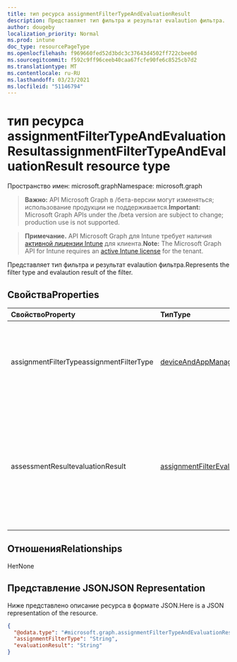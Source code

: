 ```yaml
---
title: тип ресурса assignmentFilterTypeAndEvaluationResult
description: Представляет тип фильтра и результат evalaution фильтра.
author: dougeby
localization_priority: Normal
ms.prod: intune
doc_type: resourcePageType
ms.openlocfilehash: f969660fed52d3bdc3c37643d4502ff722cbee0d
ms.sourcegitcommit: f592c9ff96ceeb40caa67fcfe90fe6c8525cb7d2
ms.translationtype: MT
ms.contentlocale: ru-RU
ms.lasthandoff: 03/23/2021
ms.locfileid: "51146794"
---
```

# <a name="assignmentfiltertypeandevaluationresult-resource-type"></a><span data-ttu-id="c8112-103">тип ресурса assignmentFilterTypeAndEvaluationResult</span><span class="sxs-lookup"><span data-stu-id="c8112-103">assignmentFilterTypeAndEvaluationResult resource type</span></span>

<span data-ttu-id="c8112-104">Пространство имен: microsoft.graph</span><span class="sxs-lookup"><span data-stu-id="c8112-104">Namespace: microsoft.graph</span></span>

> <span data-ttu-id="c8112-105">**Важно:** API Microsoft Graph в /бета-версии могут изменяться; использование продукции не поддерживается.</span><span class="sxs-lookup"><span data-stu-id="c8112-105">**Important:** Microsoft Graph APIs under the /beta version are subject to change; production use is not supported.</span></span>

> <span data-ttu-id="c8112-106">**Примечание.** API Microsoft Graph для Intune требует наличия [активной лицензии Intune](https://go.microsoft.com/fwlink/?linkid=839381) для клиента.</span><span class="sxs-lookup"><span data-stu-id="c8112-106">**Note:** The Microsoft Graph API for Intune requires an [active Intune license](https://go.microsoft.com/fwlink/?linkid=839381) for the tenant.</span></span>

<span data-ttu-id="c8112-107">Представляет тип фильтра и результат evalaution фильтра.</span><span class="sxs-lookup"><span data-stu-id="c8112-107">Represents the filter type and evalaution result of the filter.</span></span>

## <a name="properties"></a><span data-ttu-id="c8112-108">Свойства</span><span class="sxs-lookup"><span data-stu-id="c8112-108">Properties</span></span>
|<span data-ttu-id="c8112-109">Свойство</span><span class="sxs-lookup"><span data-stu-id="c8112-109">Property</span></span>|<span data-ttu-id="c8112-110">Тип</span><span class="sxs-lookup"><span data-stu-id="c8112-110">Type</span></span>|<span data-ttu-id="c8112-111">Описание</span><span class="sxs-lookup"><span data-stu-id="c8112-111">Description</span></span>|
|:---|:---|:---|
|<span data-ttu-id="c8112-112">assignmentFilterType</span><span class="sxs-lookup"><span data-stu-id="c8112-112">assignmentFilterType</span></span>|[<span data-ttu-id="c8112-113">deviceAndAppManagementAssignmentFilterType</span><span class="sxs-lookup"><span data-stu-id="c8112-113">deviceAndAppManagementAssignmentFilterType</span></span>](../resources/intune-shared-deviceandappmanagementassignmentfiltertype.md)|<span data-ttu-id="c8112-114">Представляет тип фильтра.</span><span class="sxs-lookup"><span data-stu-id="c8112-114">Represents the filter type.</span></span> <span data-ttu-id="c8112-115">Возможные значения: `none`, `include`, `exclude`.</span><span class="sxs-lookup"><span data-stu-id="c8112-115">Possible values are: `none`, `include`, `exclude`.</span></span>|
|<span data-ttu-id="c8112-116">assessmentResult</span><span class="sxs-lookup"><span data-stu-id="c8112-116">evaluationResult</span></span>|[<span data-ttu-id="c8112-117">assignmentFilterEvaluationResult</span><span class="sxs-lookup"><span data-stu-id="c8112-117">assignmentFilterEvaluationResult</span></span>](../resources/intune-policyset-assignmentfilterevaluationresult.md)|<span data-ttu-id="c8112-118">Представляет результат evalaution фильтра.</span><span class="sxs-lookup"><span data-stu-id="c8112-118">Represents the evalaution result of the filter.</span></span> <span data-ttu-id="c8112-119">Возможные значения: `unknown`, `match`, `notMatch`, `inconclusive`, `failure`, `notEvaluated`.</span><span class="sxs-lookup"><span data-stu-id="c8112-119">Possible values are: `unknown`, `match`, `notMatch`, `inconclusive`, `failure`, `notEvaluated`.</span></span>|

## <a name="relationships"></a><span data-ttu-id="c8112-120">Отношения</span><span class="sxs-lookup"><span data-stu-id="c8112-120">Relationships</span></span>
<span data-ttu-id="c8112-121">Нет</span><span class="sxs-lookup"><span data-stu-id="c8112-121">None</span></span>

## <a name="json-representation"></a><span data-ttu-id="c8112-122">Представление JSON</span><span class="sxs-lookup"><span data-stu-id="c8112-122">JSON Representation</span></span>
<span data-ttu-id="c8112-123">Ниже представлено описание ресурса в формате JSON.</span><span class="sxs-lookup"><span data-stu-id="c8112-123">Here is a JSON representation of the resource.</span></span>
<!-- {
  "blockType": "resource",
  "@odata.type": "microsoft.graph.assignmentFilterTypeAndEvaluationResult"
}
-->
``` json
{
  "@odata.type": "#microsoft.graph.assignmentFilterTypeAndEvaluationResult",
  "assignmentFilterType": "String",
  "evaluationResult": "String"
}
```




